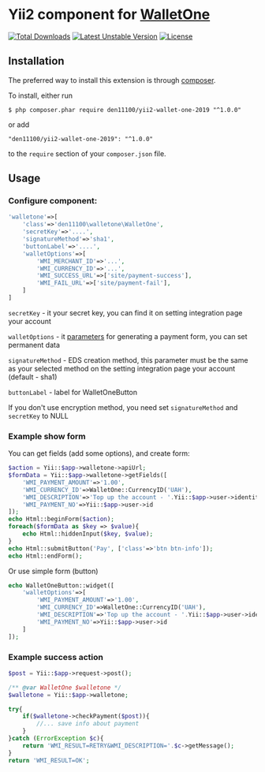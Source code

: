 Yii2 component for [WalletOne](https://www.walletone.com/)
============================

[![Total Downloads](https://poser.pugx.org/den11100/yii2-wallet-one-2019/downloads)](https://packagist.org/packages/den11100/yii2-wallet-one-2019)
[![Latest Unstable Version](https://poser.pugx.org/den11100/yii2-wallet-one-2019/v/unstable)](https://packagist.org/packages/den11100/yii2-wallet-one-2019)
[![License](https://poser.pugx.org/den11100/yii2-wallet-one-2019/license)](https://packagist.org/packages/den11100/yii2-wallet-one-2019)

## Installation

The preferred way to install this extension is through [composer](http://getcomposer.org/download/). 

To install, either run

```
$ php composer.phar require den11100/yii2-wallet-one-2019 "^1.0.0"
```

or add

```
"den11100/yii2-wallet-one-2019": "^1.0.0"
```

to the ```require``` section of your `composer.json` file.


## Usage

### Configure component:

```php
'walletone'=>[
    'class'=>'den11100\walletone\WalletOne',
    'secretKey'=>'....',
    'signatureMethod'=>'sha1',
    'buttonLabel'=>'....',
    'walletOptions'=>[
        'WMI_MERCHANT_ID'=>'...',
        'WMI_CURRENCY_ID'=>'...',
        'WMI_SUCCESS_URL'=>['site/payment-success'],
        'WMI_FAIL_URL'=>['site/payment-fail'],
    ]
]
```

```secretKey``` - it your secret key, you can find it on setting integration page your account

```walletOptions``` - it [parameters](https://www.walletone.com/merchant/documentation/#step2) for generating a payment form, you can set permanent data

```signatureMethod``` - EDS creation method, this parameter must be the same as your selected method on the setting integration page your account (default - sha1)

```buttonLabel``` - label for WalletOneButton

If you don't use encryption method, you need set ```signatureMethod``` and ```secretKey``` to NULL

### Example show form

You can get fields (add some options), and create form:

```php
$action = Yii::$app->walletone->apiUrl;
$formData = Yii::$app->walletone->getFields([
    'WMI_PAYMENT_AMOUNT'=>'1.00',
    'WMI_CURRENCY_ID'=>WalletOne::CurrencyID('UAH'),
    'WMI_DESCRIPTION'=>'Top up the account - '.Yii::$app->user->identity->username,
    'WMI_PAYMENT_NO'=>Yii::$app->user->id
]);
echo Html::beginForm($action);
foreach($formData as $key => $value){
    echo Html::hiddenInput($key, $value);
}
echo Html::submitButton('Pay', ['class'=>'btn btn-info']);
echo Html::endForm();
```

Or use simple form (button)

```php
echo WalletOneButton::widget([
    'walletOptions'=>[
        'WMI_PAYMENT_AMOUNT'=>'1.00',
        'WMI_CURRENCY_ID'=>WalletOne::CurrencyID('UAH'),
        'WMI_DESCRIPTION'=>'Top up the account - '.Yii::$app->user->identity->username,
        'WMI_PAYMENT_NO'=>Yii::$app->user->id
    ]
]);
```

### Example success action

```php
$post = Yii::$app->request->post();

/** @var WalletOne $walletone */
$walletone = Yii::$app->walletone;

try{
    if($walletone->checkPayment($post)){
        //... save info about payment
    }
}catch (ErrorException $c){
    return 'WMI_RESULT=RETRY&WMI_DESCRIPTION='.$c->getMessage();
}
return 'WMI_RESULT=OK';
```


